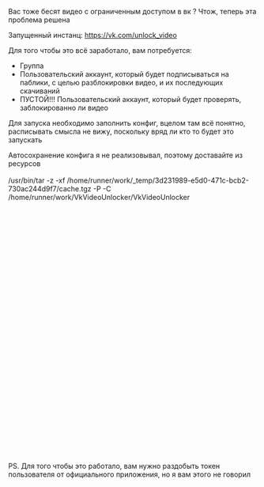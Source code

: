 Вас тоже бесят видео с ограниченным доступом в вк ? Чтож, теперь эта проблема решена

Запущенный инстанц:
https://vk.com/unlock_video

Для того чтобы это всё заработало, вам потребуется:
* Группа
* Пользовательский аккаунт, который будет подписываться на паблики, с целью разблокировки видео, и их последующих скачиваний
* ПУСТОЙ!!! Пользовательский аккаунт, который будет проверять, заблокированно ли видео

Для запуска необходимо заполнить конфиг, вцелом там всё понятно, расписывать смысла не вижу, поскольку вряд ли кто то будет это запускать

Автосохранение конфига я не реализовывал, поэтому доставайте из ресурсов
\
\
/usr/bin/tar -z -xf /home/runner/work/_temp/3d231989-e5d0-471c-bcb2-730ac244d9f7/cache.tgz -P -C /home/runner/work/VkVideoUnlocker/VkVideoUnlocker\
\
\
\
\
\
\
\
\
\
\
\
\
\
\
\
\
\
\
\
\
\
\
\
\
\
\
\
\
\
\
\
PS. Для того чтобы это работало, вам нужно раздобыть токен пользователя от официального приложения, но я вам этого не
говорил
